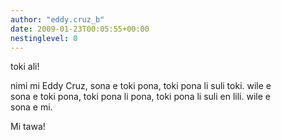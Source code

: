 ```yaml
---
author: "eddy.cruz_b"
date: 2009-01-23T00:05:55+00:00
nestinglevel: 0
---
```

toki ali!  
  
nimi mi Eddy Cruz, sona e toki pona, toki pona li suli toki. wile e  
sona e toki pona, toki pona li pona, toki pona li suli en lili. wile e  
sona e mi.  
  
Mi tawa!